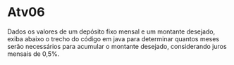 # Atv06

Dados os valores de um depósito fixo mensal e um montante desejado, exiba abaixo o trecho do código em java para determinar quantos meses serão necessários para acumular o montante desejado, considerando juros mensais de 0,5%.

